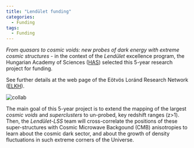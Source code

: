 ```yaml
---
title: "Lendület funding"
categories:
  - Funding
tags:
  - Funding
---
```


_From quasars to cosmic voids: new probes of dark energy with extreme cosmic structures_ - in the context of the _Lendület_ excellence program, the Hungarian Academy of Sciences ([HAS](https://mta.hu/english)) selected this 5-year research project for funding. 

See further details at the web page of the Eötvös Loránd Research Network ([ELKH](https://elkh.org/en/news/eight-new-elkh-research-groups-win-grant-to-start-work-as-part-of-the-2022-mta-lendulet-momentum-program/)).

![collab](/assets/images/mta_akovacs.png)

The main goal of this 5-year project is to extend the mapping of the largest _cosmic voids_ and _superclusters_ to un-probed, key redshift ranges (z>1). Then, the _Lendület-LSS_ team will cross-correlate the positions of these super-structures with Cosmic Microwave Backgound (CMB) anisotropies to learn about the cosmic dark sector, and about the growth of density fluctuations in such extreme corners of the Universe.
